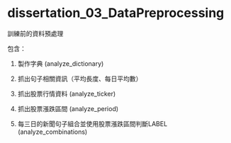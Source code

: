 # dissertation_03_DataPreprocessing
訓練前的資料預處理


包含：

1. 製作字典 (analyze_dictionary)

2. 抓出句子相關資訊（平均長度、每日平均數）

3. 抓出股票行情資料 (analyze_ticker)

4. 抓出股票漲跌區間 (analyze_period)

5. 每三日的新聞句子組合並使用股票漲跌區間判斷LABEL (analyze_combinations)


